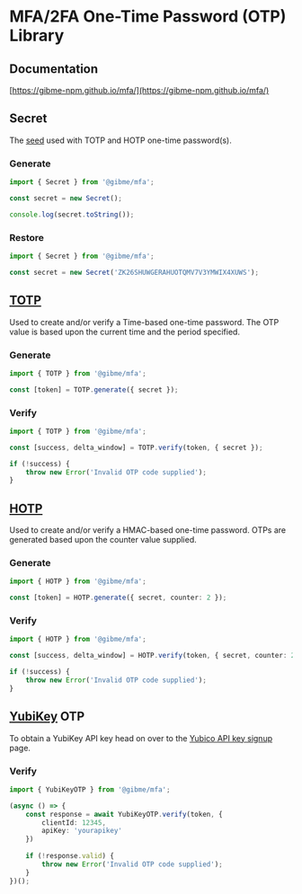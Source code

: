 # MFA/2FA One-Time Password (OTP) Library

## Documentation

[https://gibme-npm.github.io/mfa/](https://gibme-npm.github.io/mfa/)

## Secret

The [seed](https://en.wikipedia.org/wiki/Random_seed) used with TOTP and HOTP one-time password(s).

### Generate

```typescript
import { Secret } from '@gibme/mfa';

const secret = new Secret();

console.log(secret.toString());
```

### Restore

```typescript
import { Secret } from '@gibme/mfa';

const secret = new Secret('ZK26SHUWGERAHUOTQMV7V3YMWIX4XUWS');
```

## [TOTP](https://en.wikipedia.org/wiki/Time-based_one-time_password)

Used to create and/or verify a Time-based one-time password. The OTP value is based upon the current time and the period specified.

### Generate

```typescript
import { TOTP } from '@gibme/mfa';

const [token] = TOTP.generate({ secret });
```

### Verify

```typescript
import { TOTP } from '@gibme/mfa';

const [success, delta_window] = TOTP.verify(token, { secret });

if (!success) {
    throw new Error('Invalid OTP code supplied');
}
```

## [HOTP](https://en.wikipedia.org/wiki/HMAC-based_one-time_password)

Used to create and/or verify a HMAC-based one-time password. OTPs are generated based upon the counter value supplied.

### Generate

```typescript
import { HOTP } from '@gibme/mfa';

const [token] = HOTP.generate({ secret, counter: 2 });
```

### Verify

```typescript
import { HOTP } from '@gibme/mfa';

const [success, delta_window] = HOTP.verify(token, { secret, counter: 2 });

if (!success) {
    throw new Error('Invalid OTP code supplied');
}
```

## [YubiKey](https://www.yubico.com/products/) OTP

To obtain a YubiKey API key head on over to the [Yubico API key signup](https://upgrade.yubico.com/getapikey/) page.

### Verify

```typescript
import { YubiKeyOTP } from '@gibme/mfa';

(async () => {
    const response = await YubiKeyOTP.verify(token, {
        clientId: 12345,
        apiKey: 'yourapikey'
    })
    
    if (!response.valid) {
        throw new Error('Invalid OTP code supplied');
    }
})();
```
